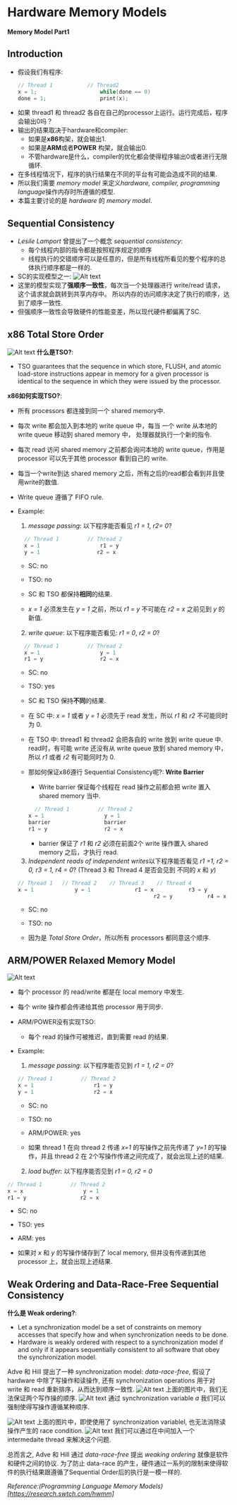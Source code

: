 # Hardware Memory Models

**Memory Model Part1**
<!--more-->
## Introduction
* 假设我们有程序:
  ```c
  // Thread 1           // Thread2
  x = 1;                    while(done == 0)
  done = 1;                 print(x);
  ```
* 如果 thread1 和 thread2 各自在自己的processor上运行。运行完成后，程序会输出0吗？
* 输出的结果取决于hardware和compiler:
  - 如果是**x86**构架，就会输出1.
  - 如果是**ARM**或者**POWER** 构架，就会输出0.
  - 不管hardware是什么，compiler的优化都会使得程序输出0或者进行无限循环.
* 在多线程情况下，程序的执行结果在不同的平台有可能会造成不同的结果.
* 所以我们需要 *memory model* 来定义*hardware, compiler, programming language*操作内存时所遵循的模型.
* 本篇主要讨论的是 *hardware* 的 *memory model*.

## Sequential Consistency
* *Lesile Lamport* 曾提出了一个概念 *sequential consistency*:
  - 每个线程内部的指令都是按照程序规定的顺序
  - 线程执行的交错顺序可以是任意的，但是所有线程所看见的整个程序的总体执行顺序都是一样的.
* SC的实现模型之一:
  ![Alt text](https://github.com/ArberSephirotheca/czy.github.io/raw/master/memorymodel1/mem-sc.png "Sequential Consistency")
* 这里的模型实现了**强顺序一致性**，每次当一个处理器进行 write/read 请求，这个请求就会跳转到共享内存中。 所以内存的访问顺序决定了执行的顺序，达到了顺序一致性.
* 但强顺序一致性会导致硬件的性能变差，所以现代硬件都偏离了SC.

## x86 Total Store Order
  ![Alt text](https://github.com/ArberSephirotheca/czy.github.io/raw/master/memorymodel1/mem-tso.png "x86-TSO")
**什么是TSO?**:
* TSO guarantees that the sequence in which store, FLUSH, and atomic load-store instructions appear in memory for a given processor is identical to the sequence in which they  were issued by the processor.

**x86如何实现TSO?**:
* 所有 processors 都连接到同一个 shared memory中.
* 每次 write 都会加入到本地的 write queue 中，每当 一个 write 从本地的 write queue 移动到 shared memory 中， 处理器就执行一个新的指令.
* 每次 read 访问 shared memory 之前都会询问本地的 write queue，作用是 processor 可以先于其他 processor 看到自己的 write.
* 每当一个write到达 shared memory 之后，所有之后的read都会看到并且使用write的数值.
* Write queue 遵循了 FIFO rule.
* Example:
  1. *message passing*: 以下程序能否看见 *r1 = 1*, *r2= 0*?
  ```c
    // Thread 1         // Thread 2
    x = 1                   r1 = y
    y = 1                  r2 = x
  ```
    - SC: no
    - TSO: no
    - SC 和 TSO 都保持**相同**的结果.

    - *x = 1* 必须发生在 *y = 1* 之前，所以 *r1 = y* 不可能在 *r2 = x* 之前见到 *y* 的新值.

  2.  *write queue*: 以下程序能否看见: *r1 = 0*, *r2 = 0*?
  ```c
    // Thread 1         // Thread 2
    x = 1                   y = 1
    r1 = y                  r2 = x
    ```
    - SC: no
    - TSO: yes
    - SC 和 TSO 保持**不同**的结果.

    - 在 SC 中: *x = 1* 或者 *y = 1*  必须先于 read 发生，所以 *r1* 和 *r2* 不可能同时为 0.
    - 在 TSO 中:  thread1 和 thread2 会把各自的 write 放到 write queue 中. read时，有可能 write 还没有从 write queue 放到 shared memory 中， 所以 *r1* 或者 *r2* 有可能同时为 0.

    - 那如何保证x86遵行 Sequential Consistency呢?: **Write Barrier**
      - Write barrier 保证每个线程在 read 操作之前都会把 write 置入 shared memory 当中. 
      ```c
        // Thread 1         // Thread 2
      x = 1                   y = 1
      barrier                 barrier
      r1 = y                  r2 = x
      ```
      - barrier 保证了 *r1* 和 *r2* 必须在前面2个 write 操作置入 shared memory 之后，才执行 read. 
  
  3. *Independent reads of independent writes*以下程序能否看见 *r1 =1, r2 = 0, r3 = 1, r4 = 0*? (Thread 3 和 Thread 4 是否会见到 不同的 *x* 和 *y*)
  ```c
  // Thread 1   // Thread 2    // Thread 3    // Thread 4
  x = 1             y = 1              r1 = x           r3 = y
                                             r2 = y           r4 = x
  ```
  - SC: no
  - TSO: no
  
  - 因为是 *Total Store Order*，所以所有 processors 都同意这个顺序.

## ARM/POWER Relaxed Memory Model
  ![Alt text](https://github.com/ArberSephirotheca/czy.github.io/raw/master/memorymodel1/mem-weak.png "ARM/POWER Relaxed Memory Model")
* 每个 processor 的 read/write 都是在 local memory 中发生.
* 每个 write 操作都会传递给其他 processor 用于同步.
* ARM/POWER没有实现TSO:
  - 每个 read 的操作可被推迟，直到需要 read 的结果.
* Example:
  1. *message passing*: 以下程序能否见到 *r1 = 1, r2 = 0*?
  ```c
  // Thread 1         // Thread 2
  x = 1                   r1 = y
  y = 1                   r2 = x
  ```
  - SC: no
  - TSO: no
  - ARM/POWER: yes

  - 如果 thread 1 在向 thread 2 传递 *x=1* 的写操作之前先传递了 *y=1* 的写操作，并且 thread 2 在 2个写操作传递之间完成了，就会出现上述的结果.

  2. *load buffer*: 以下程序能否见到 *r1 = 0, r2 = 0*
```c
// Thread 1         // Thread 2
x = x                   y = 1
r1 = y                 r2 = x
```
  - SC: no
  - TSO: yes
  - ARM: yes
  
  - 如果对 *x* 和 *y* 的写操作储存到了 local memory, 但并没有传递到其他 processor 上，就会出现上述结果.


## Weak Ordering and Data-Race-Free Sequential Consistency
**什么是 Weak ordering?**:
  - Let a synchronization model be a set of constraints on memory accesses that specify how and when synchronization needs to be done.
  - Hardware is weakly ordered with respect to a synchronization model if and only if it appears sequentially consistent to all software that obey the synchronization model.

Adve 和 Hill 提出了一种 synchronization model: *data-race-free*, 假设了 hardware 中除了写操作和读操作, 还有 synchronization operations 用于对 write 和 read 重新排序，从而达到顺序一致性.
  ![Alt text](https://github.com/ArberSephirotheca/czy.github.io/raw/master/memorymodel1/mem-adve-2.png "Data-Race Before Synchronization")
  上面的图片中，我们无法保证两个写作操的顺序.
  ![Alt text](https://github.com/ArberSephirotheca/czy.github.io/raw/master/memorymodel1/mem-adve-3.png "Data-Race After Synchronization")
  通过 synchronization variable *a* 我们可以强制使得写操作遵循某种顺序.

  ![Alt text](https://github.com/ArberSephirotheca/czy.github.io/raw/master/memorymodel1/mem-adve-4.png "Data-Race Before Assigns a Intermediate Thread")
  上面的图片中，即使使用了 synchronization variablel, 也无法消除读操作产生的 race condition.
  ![Alt text](https://github.com/ArberSephirotheca/czy.github.io/raw/master/memorymodel1/mem-adve-5.png "Data-Race After Assigns a Intermediate Thread")
  我们可以通过在中间加入一个 intermedaite thread 来解决这个问题.

总而言之, Adve 和 Hill 通过 *data-race-free* 提出 *weaking ordering* 就像是软件和硬件之间的协议. 为了防止 data-race 的产生，硬件通过一系列的限制来使得软件的执行结果跟遵循了Sequential Order后的执行是一模一样的.

*Reference:(Programming Language Memory Models)[https://research.swtch.com/hwmm]*
